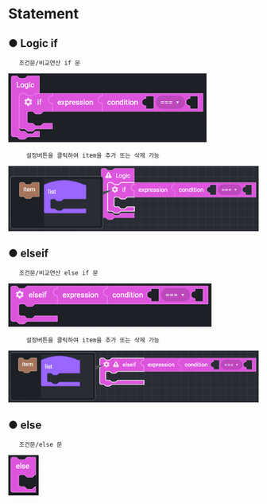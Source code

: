 # Statement

## ● Logic if

       조건문/비교연산 if 문

![](../../img/assets/image%20%2851%29.png)

         설정버튼을 클릭하여 item을 추가 또는 삭제 가능

![](../../img/assets/image%20%28114%29.png)

## ● elseif

       조건문/비교연산 else if 문

![](../../img/assets/image%20%28131%29.png)

         설정버튼을 클릭하여 item을 추가 또는 삭제 가능

![](../../img/assets/image%20%28192%29.png)

## ● else

       조건문/else 문

![](../../img/assets/image%20%2895%29.png)
